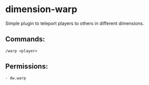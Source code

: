 # dimension-warp
Simple plugin to teleport players to others in different dimensions.

## Commands:
```
/warp <player>
```
## Permissions:
```
- dw.warp
```
